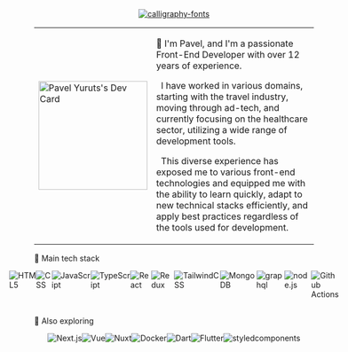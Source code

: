 <div style="display: flex; justify-content: center;">
<a href="https://fontmeme.com/calligraphy-fonts/"><img src="https://fontmeme.com/permalink/250218/890ac937f09e36b58d01f84e675fc529.png" alt="calligraphy-fonts" border="0"></a>
</div>

<table>
  <tr>
    <td>
      <a href="https://app.daily.dev/limar"><img src="https://api.daily.dev/devcards/v2/33e072e10794495f9e3d82444de3caa8.png?type=default&r=ors" width="196" alt="Pavel Yuruts's Dev Card"/></a>
    </td>
    <td>
      <p>👋 I'm Pavel, and I'm a passionate Front-End Developer with over 12 years of experience.</p>
      <p>&nbsp;&nbsp;I have worked in various domains, starting with the travel industry, moving through ad-tech, and currently focusing on the healthcare sector, utilizing a wide range of development tools.</p>
      <p>&nbsp;&nbsp;This diverse experience has exposed me to various front-end technologies and equipped me with the ability to learn quickly, adapt to new technical stacks efficiently, and apply best practices regardless of the tools used for development.</p>
    </td>
  </tr>
</table>

<!-- <p>📊 My repositories stats</p>

[![Top Langs](https://github-readme-stats.vercel.app/api/top-langs/?username=epic-dev&layout=compact)](https://github.com/anuraghazra/github-readme-stats)
-->
💼 Main tech stack
<div style="display: flex; justify-content: center;">
  <img src="https://img.shields.io/badge/html5-E34F26?style=for-the-badge&logo=html5&logoColor=white" alt="HTML5" />
  <img src="https://img.shields.io/badge/css-663399?style=for-the-badge&logo=css&logoColor=white" alt="CSS" />
  <img src="https://img.shields.io/badge/JavaScript-F7DF1E?style=for-the-badge&logo=javascript&logoColor=black" alt="JavaScript" />
  <img src="https://img.shields.io/badge/TypeScript-007ACC?style=for-the-badge&logo=typescript&logoColor=white" alt="TypeScript" />
  <img src="https://img.shields.io/badge/React-61DAFB?style=for-the-badge&logo=React&logoColor=black" alt="React" />
  <img src="https://img.shields.io/badge/Redux-764ABC?style=for-the-badge&logo=Redux&logoColor=white" alt="Redux" />
  <img src="https://img.shields.io/badge/tailwindcss-06B6D4?style=for-the-badge&logo=tailwindcss&logoColor=white" alt="TailwindCSS" />
  <img src="https://img.shields.io/badge/MongoDB-47A248?style=for-the-badge&logo=mongodb&logoColor=white" alt="MongoDB" />
  <img src="https://img.shields.io/badge/graphql-E10098?style=for-the-badge&logo=graphql&logoColor=white" alt="graphql" />
  <img src="https://img.shields.io/badge/node.js-5FA04E?style=for-the-badge&logo=nodedotjs&logoColor=white" alt="node.js" />
  <img src="https://img.shields.io/badge/github_actions-2088FF?style=for-the-badge&logo=githubactions&logoColor=white" alt="Github Actions" />
</div>
<br/>
<p>🔭 Also exploring</p>
<div style="display: flex; justify-content: center;">
  <img src="https://img.shields.io/badge/next-000000?style=for-the-badge&logo=next.js&logoColor=white" alt="Next.js" />
  <img src="https://img.shields.io/badge/Vue-4FC08D?style=for-the-badge&logo=vue.js&logoColor=white" alt="Vue" />
  <img src="https://img.shields.io/badge/Nuxt-00DC82?style=for-the-badge&logo=nuxt&logoColor=white" alt="Nuxt" />
  <img src="https://img.shields.io/badge/Docker-2496ED?style=for-the-badge&logo=docker&logoColor=white" alt="Docker" />
  <img src="https://img.shields.io/badge/Dart-0175C2?style=for-the-badge&logo=dart&logoColor=white" alt="Dart" />
  <img src="https://img.shields.io/badge/Flutter-02569B?style=for-the-badge&logo=flutter&logoColor=white" alt="Flutter" />
  <img src="https://img.shields.io/badge/styled_components-DB7093?style=for-the-badge&logo=styledcomponents&logoColor=white" alt="styledcomponents" />
</div>

<!--
**epic-dev/epic-dev** is a ✨ _special_ ✨ repository because its `README.md` (this file) appears on your GitHub profile.

Here are some ideas to get you started:

- 🔭 I’m currently working on ...
- 🌱 I’m currently learning ...
- 👯 I’m looking to collaborate on ...
- 🤔 I’m looking for help with ...
- 💬 Ask me about ...
- 📫 How to reach me: ...
- 😄 Pronouns: ...
- ⚡ Fun fact: ...
-->
